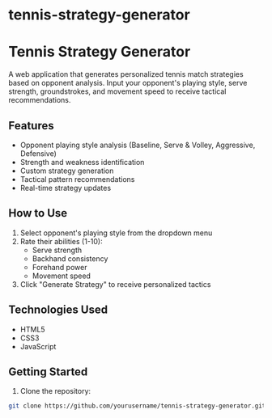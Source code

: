 # tennis-strategy-generator
# Tennis Strategy Generator

A web application that generates personalized tennis match strategies based on opponent analysis. Input your opponent's playing style, serve strength, groundstrokes, and movement speed to receive tactical recommendations.

## Features

- Opponent playing style analysis (Baseline, Serve & Volley, Aggressive, Defensive)
- Strength and weakness identification
- Custom strategy generation
- Tactical pattern recommendations
- Real-time strategy updates

## How to Use

1. Select opponent's playing style from the dropdown menu
2. Rate their abilities (1-10):
   - Serve strength
   - Backhand consistency
   - Forehand power
   - Movement speed
3. Click "Generate Strategy" to receive personalized tactics

## Technologies Used

- HTML5
- CSS3
- JavaScript 

## Getting Started

1. Clone the repository:
```bash
git clone https://github.com/yourusername/tennis-strategy-generator.git
